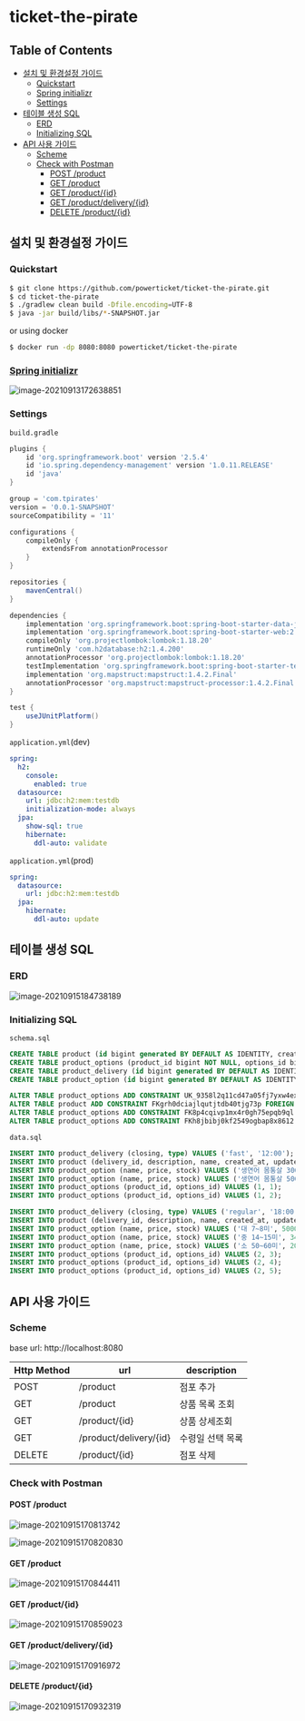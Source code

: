 # ticket-the-pirate

## Table of Contents

- [설치 및 환경설정 가이드](#설치-및-환경설정-가이드)
  * [Quickstart](#quickstart)
  * [Spring initializr](#spring-initializr)
  * [Settings](#settings)
- [테이블 생성 SQL](#테이블-생성-sql)
  * [ERD](#erd)
  * [Initializing SQL](#initializing-sql)
- [API 사용 가이드](#api-사용-가이드)
  * [Scheme](#scheme)
  * [Check with Postman](#check-with-postman)
    + [POST /product](#post--product)
    + [GET /product](#get--product)
    + [GET /product/{id}](#get--product--id-)
    + [GET /product/delivery/{id}](#get--product-delivery--id-)
    + [DELETE /product/{id}](#delete--product--id-)

## 설치 및 환경설정 가이드

### Quickstart

```bash
$ git clone https://github.com/powerticket/ticket-the-pirate.git
$ cd ticket-the-pirate
$ ./gradlew clean build -Dfile.encoding=UTF-8
$ java -jar build/libs/*-SNAPSHOT.jar
```

or using docker

```bash
$ docker run -dp 8080:8080 powerticket/ticket-the-pirate
```

### [Spring initializr](https://start.spring.io/)

![image-20210913172638851](https://raw.githubusercontent.com/powerticket/typora-image-repo/image/img/image-20210913172638851.png)

### Settings

`build.gradle`

```gradle
plugins {
	id 'org.springframework.boot' version '2.5.4'
	id 'io.spring.dependency-management' version '1.0.11.RELEASE'
	id 'java'
}

group = 'com.tpirates'
version = '0.0.1-SNAPSHOT'
sourceCompatibility = '11'

configurations {
	compileOnly {
		extendsFrom annotationProcessor
	}
}

repositories {
	mavenCentral()
}

dependencies {
	implementation 'org.springframework.boot:spring-boot-starter-data-jpa:2.5.4'
	implementation 'org.springframework.boot:spring-boot-starter-web:2.5.4'
	compileOnly 'org.projectlombok:lombok:1.18.20'
	runtimeOnly 'com.h2database:h2:1.4.200'
	annotationProcessor 'org.projectlombok:lombok:1.18.20'
	testImplementation 'org.springframework.boot:spring-boot-starter-test:2.5.4'
	implementation 'org.mapstruct:mapstruct:1.4.2.Final'
	annotationProcessor 'org.mapstruct:mapstruct-processor:1.4.2.Final'
}

test {
	useJUnitPlatform()
}
```

`application.yml`(dev)

```yaml
spring:
  h2:
    console:
      enabled: true
  datasource:
    url: jdbc:h2:mem:testdb
    initialization-mode: always
  jpa:
    show-sql: true
    hibernate:
      ddl-auto: validate
```

`application.yml`(prod)

```yaml
spring:
  datasource:
    url: jdbc:h2:mem:testdb
  jpa:
    hibernate:
      ddl-auto: update
```



## 테이블 생성 SQL

### ERD

![image-20210915184738189](https://raw.githubusercontent.com/powerticket/typora-image-repo/image/img/image-20210915184738189.png)

### Initializing SQL

`schema.sql`

```sql
CREATE TABLE product (id bigint generated BY DEFAULT AS IDENTITY, created_at TIMESTAMP, description VARCHAR(255), name VARCHAR(255), updated_at TIMESTAMP, delivery_id bigint, PRIMARY KEY (id));
CREATE TABLE product_options (product_id bigint NOT NULL, options_id bigint NOT NULL);
CREATE TABLE product_delivery (id bigint generated BY DEFAULT AS IDENTITY, closing varchar(255), type VARCHAR(255), PRIMARY KEY (id));
CREATE TABLE product_option (id bigint generated BY DEFAULT AS IDENTITY, name VARCHAR(255), price bigint, stock bigint, PRIMARY KEY (id));

ALTER TABLE product_options ADD CONSTRAINT UK_9358l2q11cd47a05fj7yxw4ex UNIQUE (options_id);
ALTER TABLE product ADD CONSTRAINT FKgrh0dciajlqutjtdb40tjg73p FOREIGN KEY (delivery_id) REFERENCES product_delivery;
ALTER TABLE product_options ADD CONSTRAINT FK8p4cqivp1mx4r0gh75epqb9ql FOREIGN KEY (options_id) REFERENCES product_option;
ALTER TABLE product_options ADD CONSTRAINT FKh8jbibj0kf2549ogbap8x8612 FOREIGN KEY (product_id) REFERENCES product;
```

`data.sql`

```sql
INSERT INTO product_delivery (closing, type) VALUES ('fast', '12:00');
INSERT INTO product (delivery_id, description, name, created_at, updated_at) VALUES (1, '노르웨이산 연어 300g, 500g, 반마리 필렛', '노르웨이산 연어', CURRENT_TIMESTAMP(), CURRENT_TIMESTAMP());
INSERT INTO product_option (name, price, stock) VALUES ('생연어 몸통살 300g', 10000, 99);
INSERT INTO product_option (name, price, stock) VALUES ('생연어 몸통살 500g', 17000, 99);
INSERT INTO product_options (product_id, options_id) VALUES (1, 1);
INSERT INTO product_options (product_id, options_id) VALUES (1, 2);

INSERT INTO product_delivery (closing, type) VALUES ('regular', '18:00');
INSERT INTO product (delivery_id, description, name, created_at, updated_at) VALUES (1, '산지직송 완도 전복 1kg (7미~60미)', '완도전복', CURRENT_TIMESTAMP(), CURRENT_TIMESTAMP());
INSERT INTO product_option (name, price, stock) VALUES ('대 7~8미', 50000, 99);
INSERT INTO product_option (name, price, stock) VALUES ('중 14~15미', 34000, 99);
INSERT INTO product_option (name, price, stock) VALUES ('소 50~60미', 20000, 99);
INSERT INTO product_options (product_id, options_id) VALUES (2, 3);
INSERT INTO product_options (product_id, options_id) VALUES (2, 4);
INSERT INTO product_options (product_id, options_id) VALUES (2, 5);
```

## API 사용 가이드

### Scheme

base url: http://localhost:8080

| Http Method | url                    | description      |
| ----------- | ---------------------- | ---------------- |
| POST        | /product               | 점포 추가        |
| GET         | /product               | 상품 목록 조회   |
| GET         | /product/{id}          | 상품 상세조회    |
| GET         | /product/delivery/{id} | 수령일 선택 목록 |
| DELETE      | /product/{id}          | 점포 삭제        |

### Check with Postman

#### POST /product

![image-20210915170813742](https://raw.githubusercontent.com/powerticket/typora-image-repo/image/img/image-20210915170813742.png)

![image-20210915170820830](https://raw.githubusercontent.com/powerticket/typora-image-repo/image/img/image-20210915170820830.png)

#### GET /product

![image-20210915170844411](https://raw.githubusercontent.com/powerticket/typora-image-repo/image/img/image-20210915170844411.png)

#### GET /product/{id}

![image-20210915170859023](https://raw.githubusercontent.com/powerticket/typora-image-repo/image/img/image-20210915170859023.png)

#### GET /product/delivery/{id}

![image-20210915170916972](https://raw.githubusercontent.com/powerticket/typora-image-repo/image/img/image-20210915170916972.png)

#### DELETE /product/{id}

![image-20210915170932319](https://raw.githubusercontent.com/powerticket/typora-image-repo/image/img/image-20210915170932319.png)
